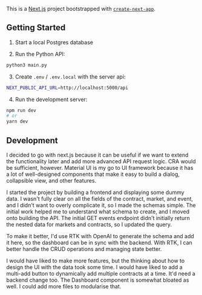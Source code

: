 This is a [Next.js](https://nextjs.org) project bootstrapped with [`create-next-app`](https://nextjs.org/docs/app/api-reference/cli/create-next-app).

## Getting Started

1) Start a local Postgres database

2) Run the Python API:

```bash
python3 main.py
```

3) Create `.env` / `.env.local` with the server api:
```bash
NEXT_PUBLIC_API_URL=http://localhost:5000/api
```

4) Run the development server:

```bash
npm run dev
# or
yarn dev
```

## Development

I decided to go with next.js because it can be useful if we want to extend the functionality later and add more advanced API request logic. CRA would be sufficient, however. Material UI is my go to UI framework because it has a lot of well-designed components that make it easy to build a dialog, collapsible view, and other features.

I started the project by building a frontend and displaying some dummy data. I wasn't fully clear on all the fields of the contract, market, and event, and I didn't want to overly complicate it, so I made the schemas simple. The initial work helped me to understand what schema to create, and I moved onto building the API. The initial GET events endpoint didn't initially return the nested data for markets and contracts, so I updated the query.

To make it better, I'd use RTK with OpenAI to generate the schema and add it here, so the dashboard can be in sync with the backend. With RTK, I can better handle the CRUD operations and managing state better.

I would have liked to make more features, but the thinking about how to design the UI with the data took some time. I would have liked to add a multi-add button to dynamically add multiple contracts at a time. It'd need a backend change too. The Dashboard component is somewhat bloated as well. I could add more files to modularise that.